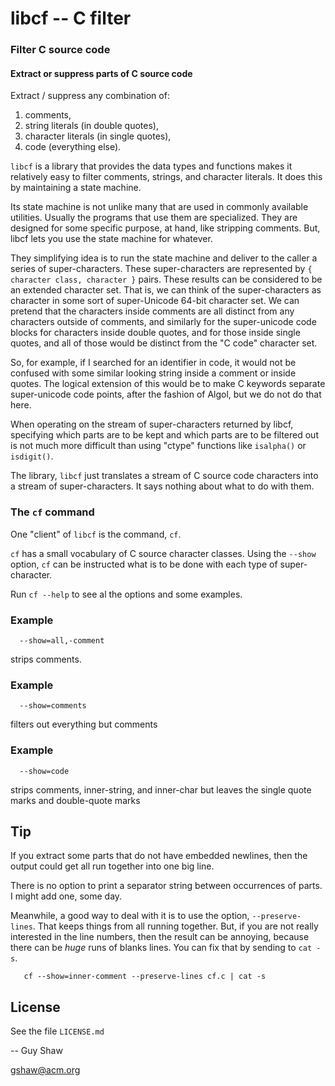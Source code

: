 # libcf -- C filter

### Filter C source code

#### Extract or suppress parts of C source code

Extract / suppress any combination of:

  1. comments,
  2. string literals (in double quotes),
  3. character literals (in single quotes),
  4. code (everything else).


`libcf` is a library that provides the data types and functions
makes it relatively easy to filter comments, strings, and character
literals.  It does this by maintaining a state machine.

Its state machine is not unlike many that are used
in commonly available utilities.  Usually the programs that use
them are specialized.  They are designed for some specific purpose,
at hand, like stripping comments.  But, libcf lets you use the
state machine for whatever.

They simplifying idea is to run the state machine and deliver to
the caller a series of super-characters.  These super-characters
are represented by `{ character class, character }` pairs.
These results can be considered to be an extended character set.
That is, we can think of the super-characters as character in some
sort of super-Unicode 64-bit character set.  We can pretend that
the characters inside comments are all distinct from any characters
outside of comments, and similarly for the super-unicode code blocks
for characters inside double quotes, and for those inside single quotes,
and all of those would be distinct from the "C code" character set.

So, for example, if I searched for an identifier in code, it would
not be confused with some similar looking string inside a comment
or inside quotes.  The logical extension of this would be to make
C keywords separate super-unicode code points, after the fashion
of Algol, but we do not do that here.

When operating on the stream of super-characters returned by libcf,
specifying which parts are to be kept and which parts are to be
filtered out is not much more difficult than using "ctype" functions
like `isalpha()` or `isdigit()`.

The library, `libcf` just translates a stream of C source code
characters into a stream of super-characters.  It says nothing
about what to do with them.

### The `cf` command

One "client" of `libcf` is the command, `cf`.

`cf` has a small vocabulary of C source character classes.
Using the `--show` option, `cf` can be instructed what is
to be done with each type of super-character.

Run `cf --help` to see al the options and some examples.

### Example
```
  --show=all,-comment
```
strips comments.


### Example
```
  --show=comments
```
filters out everything but comments

### Example
```
  --show=code
```
strips comments, inner-string, and inner-char
but leaves the single quote marks and double-quote marks



## Tip

If you extract some parts that do not have embedded newlines,
then the output could get all run together into one big line.

There is no option to print a separator string between occurrences
of parts.  I might add one, some day.

Meanwhile, a good way to deal with it is to use the option,
`--preserve-lines`.  That keeps things from all running together.
But, if you are not really interested in the line numbers, then
the result can be annoying, because there can be _huge_ runs
of blanks lines.  You can fix that by sending to `cat -s`.


```
   cf --show=inner-comment --preserve-lines cf.c | cat -s
```

## License

See the file `LICENSE.md`

-- Guy Shaw

   gshaw@acm.org

